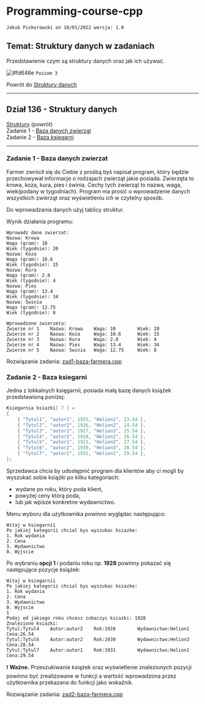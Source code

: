 # Programming-course-cpp

`Jakub Piskorowski on 10/01/2022 wersja: 1.0`

## Temat: Struktury danych w zadaniach

Przedstawienie czym są struktury danych oraz jak ich używać.

![#fd646e](https://via.placeholder.com/15/fd646e/000000?text=+) `Poziom 3`

Powrót do [Struktury danych](/1-programowanie-strukturalne/1-3-struktury-danych/README.md)

---

## Dział 136 - Struktury danych

[Struktury](/1-programowanie-strukturalne/1-3-struktury-danych/1-3-6-struktury/README.md) (powrót) \
Zadanie 1 - [Baza danych zwierząt](#zadanie-1---baza-danych-zwierzat) \
Zadanie 2 - [Baza księgarni](#zadanie-2---baza-ksiegarni)

---

### Zadanie 1 - Baza danych zwierzat

Farmer zwrócił się do Ciebie z prośbą byś napisał program, który będzie przechowywał informacje o rodzajach zwierząt jakie posiada. Zwierzęta to krowa, koza, kura, pies i świnia. Cechy tych zwierząt to nazwa, waga, wiek(podany w tygodniach). Program ma prosić o wprowadzenie danych wszystkich zwierząt oraz wyświetleniu ich w czytelny sposób.

Do wprowadzania danych użyj tablicy struktur.

Wynik działania programu:

```text
Wprowadz dane zwierzat:
Nazwa: Krowa
Waga (gram): 10
Wiek (tygodnie): 20
Nazwa: Koza
Waga (gram): 10.6
Wiek (tygodnie): 15
Nazwa: Kura
Waga (gram): 2.8 
Wiek (tygodnie): 4
Nazwa: Pies
Waga (gram): 13.4
Wiek (tygodnie): 34
Nazwa: Swinia
Waga (gram): 12.75
Wiek (tygodnie): 8

Wprowadzone zwierzeta:
Zwierze nr 1    Nazwa: Krowa    Waga: 10        Wiek: 20
Zwierze nr 2    Nazwa: Koza     Waga: 10.6      Wiek: 15
Zwierze nr 3    Nazwa: Kura     Waga: 2.8       Wiek: 4
Zwierze nr 4    Nazwa: Pies     Waga: 13.4      Wiek: 34
Zwierze nr 5    Nazwa: Swinia   Waga: 12.75     Wiek: 8
```

Rozwiązanie zadania: [zad1-baza-farmera.cpp](zad1-baza-farmera.cpp)

### Zadanie 2 - Baza ksiegarni

Jedna z lokkalnych księgarnii, posiada małą bazę danych książek przedstawioną poniżej:

```cpp
Ksiegarnia ksiazki[ 7 ] =
{
    { "Tytul1", "autor1", 1925, "Helion1", 23.54 },
    { "Tytul2", "autor2", 1926, "Helion2", 24.54 },
    { "Tytul3", "autor1", 1927, "Helion3", 25.54 },
    { "Tytul4", "autor2", 1928, "Helion1", 26.54 },
    { "Tytul5", "autor1", 1921, "Helion2", 27.54 },
    { "Tytul6", "autor2", 1930, "Helion3", 28.54 },
    { "Tytul7", "autor1", 1931, "Helion1", 29.54 },
};
```

Sprzedawca chcia by udostępnić program dla klientów aby ci mogli by wyszukać sobie książki po kilku kategoriach:

- wydane po roku, który poda klient,
- powyżej ceny którą poda,
- lub jak wpisze konkretne wydawnictwo.

Menu wyboru dla użytkownika powinno wyglądac następująco:

```text
Witaj w ksiegarnii
Po jakiej kategorii chcial bys wyszukac ksiazke:
1. Rok wydania
2. Cena
3. Wydawnictwo
0. Wyjscie
```

Po wybraniu **opcji 1** i podaniu roku np. **1928** powinny pokazać się następujące pozycje książek:

```text
Witaj w ksiegarnii
Po jakiej kategorii chcial bys wyszukac ksiazke:
1. Rok wydania
2. Cena
3. Wydawnictwo
0. Wyjscie
1
Podaj od jakiego roku chcesz zobaczyc ksiazki: 1928
Znalezione ksiazki:
Tytul:Tytul4    Autor:autor2    Rok:1928        Wydawnictwo:Helion1     Cena:26.54
Tytul:Tytul6    Autor:autor2    Rok:1930        Wydawnictwo:Helion3     Cena:28.54
Tytul:Tytul7    Autor:autor1    Rok:1931        Wydawnictwo:Helion1     Cena:29.54
```

:exclamation: **Ważne.** Przeszukiwanie książek oraz wyświetlenie znalezionych pozycji powinno być zrealizowane w funkcji a wartość wprowadzona przez użytkownika przekazana do funkcji jako wskaźnik.

Rozwiązanie zadania: [zad2-baza-farmera.cpp](zad2-baza-farmera.cpp)
